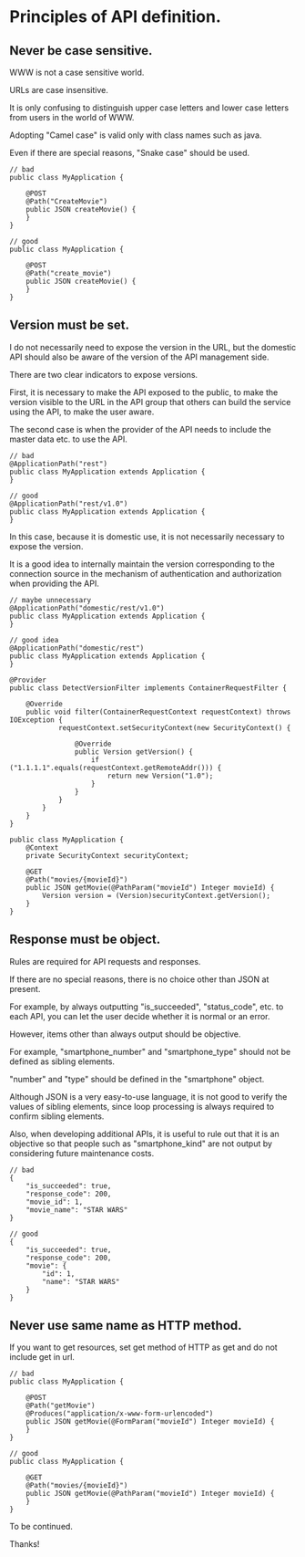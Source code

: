 # Principles of API definition.

## Never be case sensitive.

WWW is not a case sensitive world.

URLs are case insensitive.

It is only confusing to distinguish upper case letters and lower case letters from users in the world of WWW.

Adopting "Camel case" is valid only with class names such as java.

Even if there are special reasons, "Snake case" should be used.

```
// bad
public class MyApplication {

    @POST
    @Path("CreateMovie")
    public JSON createMovie() {
    }
}

// good
public class MyApplication {

    @POST
    @Path("create_movie")
    public JSON createMovie() {
    }
}
```

## Version must be set.

I do not necessarily need to expose the version in the URL, but the domestic API should also be aware of the version of the API management side.

There are two clear indicators to expose versions.

First, it is necessary to make the API exposed to the public, to make the version visible to the URL in the API group that others can build the service using the API, to make the user aware.

The second case is when the provider of the API needs to include the master data etc. to use the API.

```
// bad
@ApplicationPath("rest")
public class MyApplication extends Application {
}

// good
@ApplicationPath("rest/v1.0")
public class MyApplication extends Application {
}
```

In this case, because it is domestic use, it is not necessarily necessary to expose the version.

It is a good idea to internally maintain the version corresponding to the connection source in the mechanism of authentication and authorization when providing the API.

```
// maybe unnecessary
@ApplicationPath("domestic/rest/v1.0")
public class MyApplication extends Application {
}

// good idea
@ApplicationPath("domestic/rest")
public class MyApplication extends Application {
}

@Provider
public class DetectVersionFilter implements ContainerRequestFilter {

    @Override
    public void filter(ContainerRequestContext requestContext) throws IOException {
            requestContext.setSecurityContext(new SecurityContext() {

                @Override
                public Version getVersion() {
                    if ("1.1.1.1".equals(requestContext.getRemoteAddr())) {
                        return new Version("1.0");
                    }
                }
            }
        }
    }
}

public class MyApplication {
    @Context
    private SecurityContext securityContext;

    @GET
    @Path("movies/{movieId}")
    public JSON getMovie(@PathParam("movieId") Integer movieId) {
        Version version = (Version)securityContext.getVersion();
    }
}
```

## Response must be object.

Rules are required for API requests and responses.

If there are no special reasons, there is no choice other than JSON at present.

For example, by always outputting "is_succeeded", "status_code", etc. to each API, you can let the user decide whether it is normal or an error.

However, items other than always output should be objective.

For example, "smartphone_number" and "smartphone_type" should not be defined as sibling elements.

"number" and "type" should be defined in the "smartphone" object.

Although JSON is a very easy-to-use language, it is not good to verify the values of sibling elements, since loop processing is always required to confirm sibling elements.

Also, when developing additional APIs, it is useful to rule out that it is an objective so that people such as "smartphone_kind" are not output by considering future maintenance costs.

```
// bad
{
    "is_succeeded": true,
    "response_code": 200,
    "movie_id": 1,
    "movie_name": "STAR WARS"
}

// good
{
    "is_succeeded": true,
    "response_code": 200,
    "movie": {
        "id": 1,
        "name": "STAR WARS"
    }
}
```

## Never use same name as HTTP method.

If you want to get resources, set get method of HTTP as get and do not include get in url.

```
// bad
public class MyApplication {

    @POST
    @Path("getMovie")
    @Produces("application/x-www-form-urlencoded")
    public JSON getMovie(@FormParam("movieId") Integer movieId) {
    }
}

// good
public class MyApplication {

    @GET
    @Path("movies/{movieId}")
    public JSON getMovie(@PathParam("movieId") Integer movieId) {
    }
}
```

To be continued.

Thanks!
